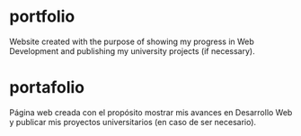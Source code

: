 # portfolio

Website created with the purpose of showing my progress in Web Development and publishing my university projects (if necessary).

# portafolio

Página web creada con el propósito mostrar mis avances en Desarrollo Web y publicar mis proyectos universitarios (en caso de ser necesario).
